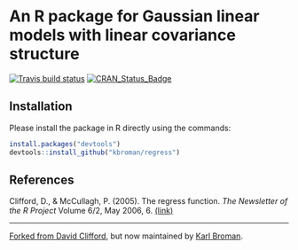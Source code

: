 # An R package for Gaussian linear models with linear covariance structure

[![Travis build status](https://travis-ci.org/kbroman/regress.svg?branch=master)](https://travis-ci.org/kbroman/regress)
[![CRAN_Status_Badge](https://www.r-pkg.org/badges/version/regress)](https://cran.r-project.org/package=regress)

## Installation
Please install the package in R directly using the commands:

```r
install.packages("devtools")
devtools::install_github("kbroman/regress")
```

## References
Clifford, D., & McCullagh, P. (2005). The regress function. _The Newsletter of the R Project_ Volume 6/2, May 2006, 6. [(link)](http://www.stat.uchicago.edu/~pmcc/pubs/Rnews_2006-2.pdf#page=6)

---

[Forked from David Clifford](https://github.com/david-clifford/regress),
but now maintained by [Karl Broman](https://github.com/kbroman).
